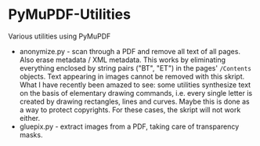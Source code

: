 # PyMuPDF-Utilities
Various utilities using PyMuPDF

* anonymize.py - scan through a PDF and remove all text of all pages. Also erase metadata / XML metadata. This works by eliminating everything enclosed by string pairs ("BT", "ET") in the pages' `/Contents` objects. Text appearing in images cannot be removed with this skript. What I have recently been amazed to see: some utilities synthesize text on the basis of elementary drawing commands, i.e. every single letter is created by drawing rectangles, lines and curves. Maybe this is done as a way to protect copyrights. For these cases, the skript will not work either.
* gluepix.py - extract images from a PDF, taking care of transparency masks.
